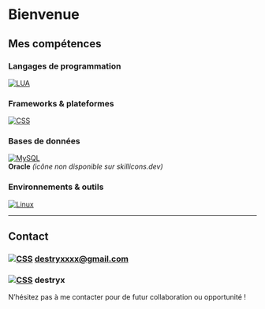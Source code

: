 # Bienvenue

## Mes compétences

### Langages de programmation

[![LUA](https://skillicons.dev/icons?i=lua,c,cpp,js,php,html,css)](https://skillicons.dev) &nbsp;

### Frameworks & plateformes

[![CSS](https://skillicons.dev/icons?i=symfony)](https://skillicons.dev)

### Bases de données

[![MySQL](https://skillicons.dev/icons?i=mysql)](https://skillicons.dev)  
**Oracle** *(icône non disponible sur skillicons.dev)*

### Environnements & outils

[![Linux](https://skillicons.dev/icons?i=ubuntu,windows,bash,qt)](https://skillicons.dev) &nbsp;

---

## Contact

### [![CSS](https://skillicons.dev/icons?i=gmail)](https://skillicons.dev) **[destryxxxx@gmail.com](destryxxxx@gmail.com)**
### [![CSS](https://skillicons.dev/icons?i=discord)](https://skillicons.dev) **destryx**

N’hésitez pas à me contacter pour de futur collaboration ou opportunité !

